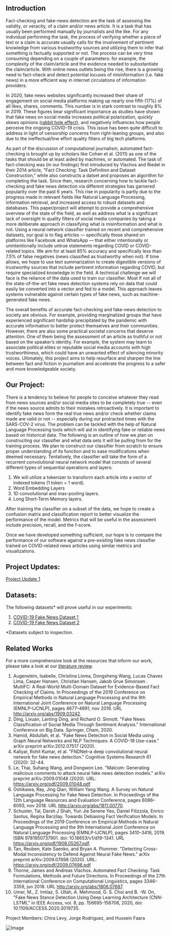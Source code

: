 ## Introduction
Fact-checking and fake-news detection are the task of assessing the validity, or veracity, of a claim and/or news article. It is a task that has usually been performed manually by journalists and the like. For any individual performing the task, the process of verifying whether a piece of text or a claim is accurate usually calls for the involvement of pertinent knowledge from various trustworthy sources and utilizing them to infer that something is factually supported or not. The process can be very time consuming depending on a couple of parameters: for example, the complexity of the claim/article and the evidence needed to subsstantiate the claim/article. With online news outlets being the rise, there is a growing need to fact-check and detect potential locuses of misinformation (i.e. fake news) in a more efficient way in internet circulations of information providers. 

In 2020, fake news websites significantly increased their share of engagement on social media platforms making up nearly one fifth (17%) of all likes, shares, comments. This number is in stark contrast to roughly 8% in 2019. These figures bear significant importance as studies have shown that fake news on social media increases political polarization, quickly skews opinions ([rabbit hole effect](https://www.nytimes.com/2019/03/29/technology/youtube-online-extremism.html)), and negatively influences how people perceive the ongoing COVID-19 crisis. This issue has been quite difficult to address in light of censorship concerns from right-leaning groups, and also due to the ineffectual/low effort quality filters of big tech platforms.

As part of the discussion of computational journalism, automated fact-checking is brought up by scholars like Cohen et al. (2011) as one of the tasks that should be at least aided by machines, or automated. The task of fact-checking was (in our findings) first introduced by Vlachos and Riedel in their 2014 article, "Fact Checking: Task Definition and Dataset Construction," while also constructs a datset and proposes an algorithm for completing the task. Since then, research concerning how to tackle fact-checking and fake news detection via different strategies has garnered popularity over the past 6 years. This rise in popularity is partly due to the progress made in relevant fields like Natural Language Processing, information retrieval, and increased access to robust datasets and databases. This paper/project will attempt to provide a comprehensive overview of the state of the field, as well as address what is a significant lack of oversight in quality filters of social media companies by taking a more deliberate approach in classifying what is misinformation and what is not. Using a neural network classifier trained on recent and comprehensive datasets, our goal is to flag articles — specifically those shared on platforms like Facebook and WhatsApp — that either intentionally or unintentionally include untrue statements regarding COVID or COVID-related topics. We aim for at least 85% accuracy and specifically less than 7.5% of false negatives (news classified as trustworthy when not). If time allows, we hope to use text summarization to create digestible versions of trustworthy sources that include pertinent information regarding COVID, but require specialized knowledge in the field. A technical challenge we will face is the reliance of the data used to train our classifier. Most if not all of the state-of-the-art fake news detection systems rely on data that could easily be converted into a vector and fed to a model. This approach leaves systems vulnerable against certain types 
of fake news, such as machine-generated fake news. 

The overall benefits of accurate fact-checking and fake-news detection to society are obvious. For example, providing marginalized groups that have experienced significant hardship precipitated by the pandemic with accurate information to better protect themselves and their communities. However, there are also some practical societal concerns that deserve attention. One of them being the assessment of an article as truthful or not based on the speaker’s identity. For example, the system may learn to associate political elites or reputable social media accounts with high trustworthiness, which could have an unwanted effect of silencing minority voices. Ultimately, this project aims to help resurface and sharpen the line between fact and fiction in journalism and accelerate the progress to a safer and more 
knowledgeable society.

## Our Project:
  There is a tendency to believe for people to conceive whatever they read from news sources and/or social media sites to be completely true -- even if the news source admits to their mistakes retroactively. It is important to identify fake news form the real true news and/or check whether claims made are valid or not -- especially during our protracted times with the SARS-COV-2 virus. The problem can be tackled with  the help of Natural Language Processing tools which will aid in identifying fake or reliable news based on historical data. The following is an outline of how we plan on constructing our classifier and what data sets it will be pulling from for the training process. 
  We plan to construct our classifier from scratch to ensure proper understanding of its function and to ease modifications when deemed necessary. Tentatively, the classifier will take the form of a recurrent convolutional neural network model that consists of several different types of sequential operations and layers:
1. We will utilize a tokenizer to transform each article into a vector of indexed tokens (1 token = 1 word).
2. Word Embedding Layers 
3. 1D convolutional and max-pooling layers.
4. Long Short-Term Memory layers.

After training the classifier on a subset of the data, we hope to create a confusion matrix and classification report to better visualize the performance of the model. Metrics that will be useful in the assessment include precision, recall, and the f-score. 

Once we have developed something sufficient, our hope is to compare the performance of our software against a pre-existing fake news classifier trained on COVID-related news articles using similar metrics and visualizations. 

## Project Updates: 
[Project Update 1](projectupdate1.md)

## Datasets:
The following datasets* will prove useful in our experiments:
1. [COVID-19 Fake News Dataset 1](https://www.kaggle.com/arashnic/covid19-fake-news)
2. [COVID-19 Fake News Dataset 2](https://www.kaggle.com/thesumitbanik/covid-fake-news-dataset)

*Datasets subject to inspection.

## Related Works
For a more comprehensive look at the resources that inform our work, please take a look at our [literature review](literature-review.md).

1. Augenstein, Isabelle, Christina Lioma, Dongsheng Wang, Lucas Chaves Lima, Casper Hansen, Christian Hansen, Jakob Grue Simonsen . MultiFC: A Real-World Multi-Domain Dataset for Evidence-Based Fact Checking of Claims. In Proceedings of the 2019 Conference on Empirical Methods in Natural Language Processing and the 9th International Joint Conference on Natural Language Processing (EMNLP-IJCNLP), pages 4677–4691, nov 2019. URL http://arxiv.org/abs/1909.03242.
2. Ding, Lixuan, Lanting Ding, and Richard O. Sinnott. "Fake News Classification of Social Media Through Sentiment Analysis." International Conference on Big Data. Springer, Cham, 2020.
3. Hamid, Abdullah, et al. "Fake News Detection in Social Media using Graph Neural Networks and NLP Techniques: A COVID-19 Use-case." arXiv preprint arXiv:2012.07517 (2020).
4. Kaliyar, Rohit Kumar, et al. "FNDNet–a deep convolutional neural network for fake news detection." Cognitive Systems Research 61 (2020): 32-44.
5. Le, Thai, Suhang Wang, and Dongwon Lee. "Malcom: Generating malicious comments to attack neural fake news detection models." arXiv preprint arXiv:2009.01048 (2020). URL: https://arxiv.org/pdf/2009.01048.pdf
6. Oshikawa, Ray, Jing Qian, William Yang Wang. A Survey on Natural Language Processing for Fake News Detection. In Proceedings of the 12th Language Resources and Evaluation Conference, pages 6086–6093, nov 2018. URL http://arxiv.org/abs/1811.00770.
7. Schuster, Tal, Darsh J Shah, Yun Jie Serene Yeo, Daniel Filizzola, Enrico Santus, Regina Barzilay. Towards Debiasing Fact Verification Models. In Proceedings of the 2019 Conference on Empirical Methods in Natural Language Processing and the 9th International Joint Conference on Natural Language Processing (EMNLP-IJCNLP), pages 3410–3416, 2019. ISBN 9781950737901. doi: 10.18653/v1/d19-1341. URL https://arxiv.org/pdf/1908.05267.pdf.
8. Tan, Reuben, Kate Saenko, and Bryan A. Plummer. "Detecting Cross-Modal Inconsistency to Defend Against Neural Fake News." arXiv preprint arXiv:2009.07698 (2020). URL: https://arxiv.org/pdf/2009.07698.pdf
9. Thorne, James and Andreas Vlachos. Automated Fact Checking: Task Formulations, Methods and Future Directions. In Proceedings of the 27th International Conference on Computational Linguistics, pages 3346–3359, jun 2018. URL http://arxiv.org/abs/1806.07687.
10. Umer, M., Z. Imtiaz, S. Ullah, A. Mehmood, G. S. Choi and B. -W. On, "Fake News Stance Detection Using Deep Learning Architecture (CNN-LSTM)," in IEEE Access, vol. 8, pp. 156695-156706, 2020, doi: 10.1109/ACCESS.2020.3019735.

Project Members: Chira Levy, Jorge Rodriguez, and Hussein Faara

![Image](https://ichef.bbci.co.uk/images/ic/400xn/p088bnqx.jpg)

